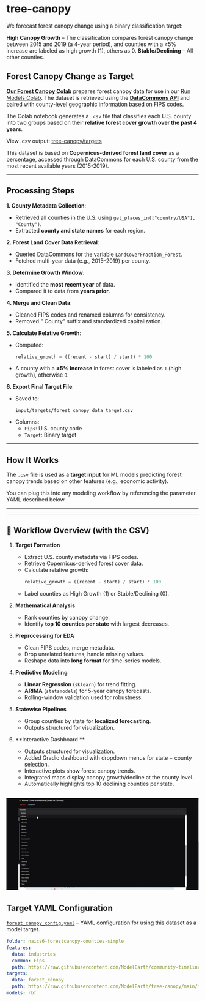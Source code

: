 # tree-canopy

We forecast forest canopy change using a binary classification target:

**High Canopy Growth** – The classification compares forest canopy change between 2015 and 2019 (a 4-year period), and counties with a ≥5% increase are labeled as high growth (1), others as 0.
**Stable/Declining** – All other counties.

## Forest Canopy Change as Target

[**Our Forest Canopy Colab**](https://colab.research.google.com/drive/10i3CP3Tgoxxj7PTxvr6YGw9AaxoI4Kxu?usp=sharing) prepares forest canopy data for use in our [Run Models Colab](https://colab.research.google.com/drive/1zu0WcCiIJ5X3iN1Hd1KSW4dGn0JuodB8?usp=sharing). The dataset is retrieved using the [**DataCommons API**](https://datacommons.org/) and paired with county-level geographic information based on FIPS codes.

The Colab notebook generates a `.csv` file that classifies each U.S. county into two groups based on their **relative forest cover growth over the past 4 years**.

View .csv output: [tree-canopy/targets](https://github.com/ModelEarth/tree-canopy/blob/main/input/targets/forest_canopy_data_target.csv)

This dataset is based on **Copernicus-derived forest land cover** as a percentage, accessed through DataCommons for each U.S. county from the most recent available years (2015-2019).

---

## Processing Steps

**1. County Metadata Collection**:
   - Retrieved all counties in the U.S. using `get_places_in(["country/USA"], "County")`.
   - Extracted **county and state names** for each region.

**2. Forest Land Cover Data Retrieval**:
   - Queried DataCommons for the variable `LandCoverFraction_Forest`.
   - Fetched multi-year data (e.g., 2015–2019) per county.

**3. Determine Growth Window**:
   - Identified the **most recent year** of data.
   - Compared it to data from **years prior**.

**4. Merge and Clean Data**:
   - Cleaned FIPS codes and renamed columns for consistency.
   - Removed " County" suffix and standardized capitalization.

**5. Calculate Relative Growth**:
   - Computed:
     ```python
     relative_growth = ((recent - start) / start) * 100
     ```
   - A county with a **≥5% increase** in forest cover is labeled as `1` (high growth), otherwise `0`.

**6. Export Final Target File**:
   - Saved to:
     ```
     input/targets/forest_canopy_data_target.csv
     ```
   - Columns:
     - `Fips`: U.S. county code
     - `Target`: Binary target

---

## How It Works

The `.csv` file is used as a **target input** for ML models predicting forest canopy trends based on other features (e.g., economic activity).

You can plug this into any modeling workflow by referencing the parameter YAML described below.

---




---

## 🔎 Workflow Overview (with the CSV)

1. **Target Formation**
   - Extract U.S. county metadata via FIPS codes.
   - Retrieve Copernicus-derived forest cover data.
   - Calculate relative growth:
     ```python
     relative_growth = ((recent - start) / start) * 100
     ```
   - Label counties as High Growth (1) or Stable/Declining (0).

2. **Mathematical Analysis**
   - Rank counties by canopy change.
   - Identify **top 10 counties per state** with largest decreases.

3. **Preprocessing for EDA**
   - Clean FIPS codes, merge metadata.
   - Drop unrelated features, handle missing values.
   - Reshape data into **long format** for time-series models.

4. **Predictive Modeling**
   - **Linear Regression** (`sklearn`) for trend fitting.  
   - **ARIMA** (`statsmodels`) for 5-year canopy forecasts.  
   - Rolling-window validation used for robustness.

5. **Statewise Pipelines**
   - Group counties by state for **localized forecasting**.
   - Outputs structured for visualization.

6. **Interactive Dashboard **
   - Outputs structured for visualization.
   - Added Gradio dashboard with dropdown menus for state + county selection.
   - Interactive plots show forest canopy trends.
   - Integrated maps display canopy growth/decline at the county level.
   - Automatically highlights top 10 declining counties per state.

   
![Dashboard Demo](team\2025\savar\images\forest_canopy_gif.gif)
---
## Target YAML Configuration

[`forest_canopy_config.yaml`](https://github.com/ModelEarth/tree-canopy/blob/main/parameters/forest_canopy_config.yaml) – YAML configuration for using this dataset as a model target.

```yaml
folder: naics6-forestcanopy-counties-simple
features:
  data: industries
  common: Fips
  path: https://raw.githubusercontent.com/ModelEarth/community-timelines/main/training/naics2/US/counties/2020/US-ME-training-naics2-counties-2020.csv
targets:
  data: forest_canopy
  path: https://raw.githubusercontent.com/ModelEarth/tree-canopy/main/input/targets/forest_canopy_data_target.csv
models: rbf
